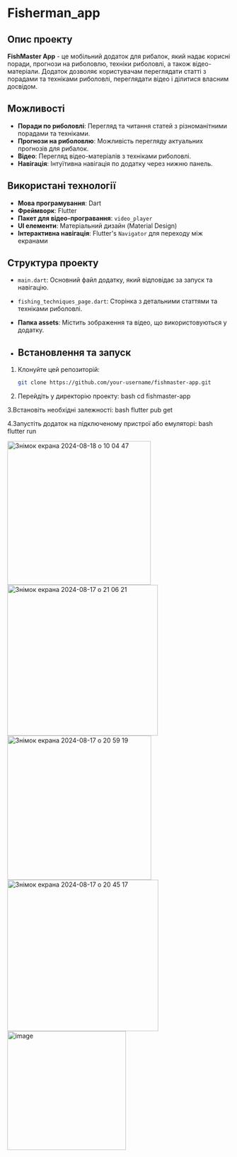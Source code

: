 # Fisherman_app
 


## Опис проекту

**FishMaster App** - це мобільний додаток для рибалок, який надає корисні поради, прогнози на риболовлю, техніки риболовлі, а також відео-матеріали. Додаток дозволяє користувачам переглядати статті з порадами та техніками риболовлі, переглядати відео і ділитися власним досвідом.
 

## Можливості

- **Поради по риболовлі**: Перегляд та читання статей з різноманітними порадами та техніками. 
- **Прогнози на риболовлю**: Можливість перегляду актуальних прогнозів для рибалок.
- **Відео**: Перегляд відео-матеріалів з техніками риболовлі.
- **Навігація**: Інтуїтивна навігація по додатку через нижню панель.

## Використані технології

- **Мова програмування**: Dart
- **Фреймворк**: Flutter
- **Пакет для відео-програвання**: `video_player`
- **UI елементи**: Матеріальний дизайн (Material Design)
- **Інтерактивна навігація**: Flutter's `Navigator` для переходу між екранами

## Структура проекту

- `main.dart`: Основний файл додатку, який відповідає за запуск та навігацію.
- `fishing_techniques_page.dart`: Сторінка з детальними статтями та техніками риболовлі.
- **Папка assets**: Містить зображення та відео, що використовуються у додатку.

- ## Встановлення та запуск

1. Клонуйте цей репозиторій:
   ```bash
   git clone https://github.com/your-username/fishmaster-app.git

2. Перейдіть у директорію проекту:
bash
cd fishmaster-app




3.Встановіть необхідні залежності:
bash flutter pub get

4.Запустіть додаток на підключеному пристрої або емуляторі:
bash flutter run

<img width="324" alt="Знімок екрана 2024-08-18 о 10 04 47" src="https://github.com/user-attachments/assets/2d97e48c-714c-4f60-abf9-8386f8664b3b">
<img width="340" alt="Знімок екрана 2024-08-17 о 21 06 21" src="https://github.com/user-attachments/assets/2d1c1a5d-d095-413b-8efb-42cf363ac28b">
<img width="325" alt="Знімок екрана 2024-08-17 о 20 59 19" src="https://github.com/user-attachments/assets/811f1690-4a4d-43f5-82b4-03a85278f399">
<img width="341" alt="Знімок екрана 2024-08-17 о 20 45 17" src="https://github.com/user-attachments/assets/126dbdeb-66ef-4857-993b-a40c9dbd0080">
 <img width="268" alt="image" src="https://github.com/user-attachments/assets/98ba9532-ea51-4097-80c6-0810137852a5">



